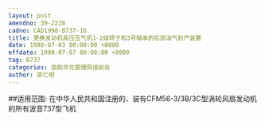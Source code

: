 ```yaml
---
layout: post
amendno: 39-2238
cadno: CAD1998-B737-16
title: 更换发动机高压压气机1-2级转子和3号轴承的后部油气封严装置
date: 1998-07-03 00:00:00 +0800
effdate: 1998-07-07 00:00:00 +0800
tag: B737
categories: 民航华北管理局适航处
author: 邵仁明
---
```


##适用范围:
在中华人民共和国注册的、装有CFM56-3/3B/3C型涡轮风扇发动机的所有波音737型飞机

